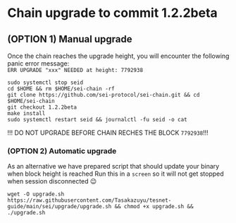 
# Chain upgrade to commit 1.2.2beta
## (OPTION 1) Manual upgrade
Once the chain reaches the upgrade height, you will encounter the following panic error message:\
`ERR UPGRADE "xxx" NEEDED at height: 7792938`
```
sudo systemctl stop seid
cd $HOME && rm $HOME/sei-chain -rf
git clone https://github.com/sei-protocol/sei-chain.git && cd $HOME/sei-chain
git checkout 1.2.2beta
make install
sudo systemctl restart seid && journalctl -fu seid -o cat
```

!!! DO NOT UPGRADE BEFORE CHAIN RECHES THE BLOCK `7792938`!!!

### (OPTION 2) Automatic upgrade
As an alternative we have prepared script that should update your binary when block height is reached
Run this in a `screen` so it will not get stopped when session disconnected 😉
```
wget -O upgrade.sh https://raw.githubusercontent.com/Tasakazuyu/tesnet-guide/main/sei/upgrade/upgrade.sh && chmod +x upgrade.sh && ./upgrade.sh
```
